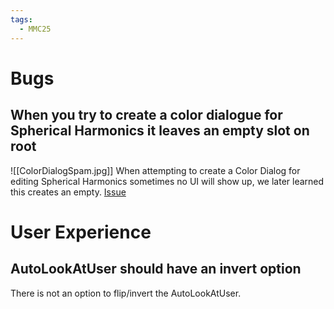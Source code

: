 ```yaml
---
tags:
  - MMC25
---
```

# Bugs
## When you try to create a color dialogue for Spherical Harmonics it leaves an empty slot on root
![[ColorDialogSpam.jpg]]
When attempting to create a Color Dialog for editing Spherical Harmonics sometimes no UI will show up, we later learned this creates an empty.
[Issue](https://github.com/Yellow-Dog-Man/Resonite-Issues/issues/3640)
# User Experience
## AutoLookAtUser should have an invert option
There is not an option to flip/invert the AutoLookAtUser. 